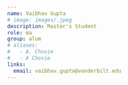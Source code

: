 ```yaml
---
name: Vaibhav Gupta
# image: images/.jpeg
description: Master's Student
role: ma
group: alum
# aliases:
#   - A. Chovie
#   - A Chovie
links:
  email: vaibhav.gupta@vanderbilt.edu
---
```

